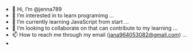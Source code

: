 - 👋 Hi, I’m @jenna789
- 👀 I’m interested in to learn programimg ...
- 🌱 I’m currently learning JavaScript from start ...
- 💞️ I’m looking to collaborate on that can contribute to my learning  ...
- 📫 How to reach me through my email (jana964053082@gmail.com) ...
-

<!---
jenna789/jenna789 is a ✨ special ✨ repository because its `README.md` (this file) appears on your GitHub profile.
You can click the Preview link to take a look at your changes.
--->
